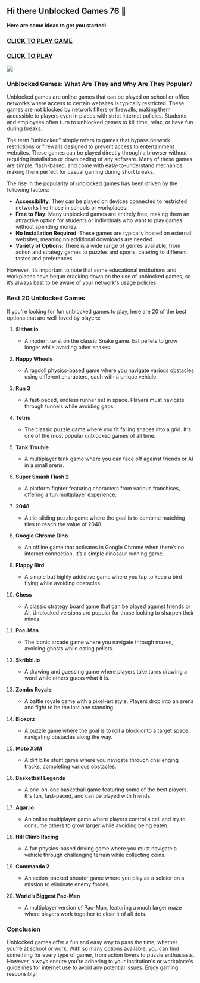 ## Hi there Unblocked Games 76 👋


**Here are some ideas to get you started:**

<h3>
<a href="https://lesson-1.guru"> CLICK TO PLAY GAME</a> </br>
</br>
<a href="https://1lesson.guru">CLICK TO PLAY</a>
   
</h3>

<a href="https://lesson1.online"><img src="https://clearcache.store/games.png"></a>

### **Unblocked Games: What Are They and Why Are They Popular?**

Unblocked games are online games that can be played on school or office networks where access to certain websites is typically restricted. These games are not blocked by network filters or firewalls, making them accessible to players even in places with strict internet policies. Students and employees often turn to unblocked games to kill time, relax, or have fun during breaks.

The term "unblocked" simply refers to games that bypass network restrictions or firewalls designed to prevent access to entertainment websites. These games can be played directly through a browser without requiring installation or downloading of any software. Many of these games are simple, flash-based, and come with easy-to-understand mechanics, making them perfect for casual gaming during short breaks.

The rise in the popularity of unblocked games has been driven by the following factors:
- **Accessibility**: They can be played on devices connected to restricted networks like those in schools or workplaces.
- **Free to Play**: Many unblocked games are entirely free, making them an attractive option for students or individuals who want to play games without spending money.
- **No Installation Required**: These games are typically hosted on external websites, meaning no additional downloads are needed.
- **Variety of Options**: There is a wide range of genres available, from action and strategy games to puzzles and sports, catering to different tastes and preferences.

However, it’s important to note that some educational institutions and workplaces have begun cracking down on the use of unblocked games, so it’s always best to be aware of your network's usage policies.

### **Best 20 Unblocked Games**

If you're looking for fun unblocked games to play, here are 20 of the best options that are well-loved by players:

1. **Slither.io**
   - A modern twist on the classic Snake game. Eat pellets to grow longer while avoiding other snakes.
  
2. **Happy Wheels**
   - A ragdoll physics-based game where you navigate various obstacles using different characters, each with a unique vehicle.

3. **Run 3**
   - A fast-paced, endless runner set in space. Players must navigate through tunnels while avoiding gaps.

4. **Tetris**
   - The classic puzzle game where you fit falling shapes into a grid. It's one of the most popular unblocked games of all time.

5. **Tank Trouble**
   - A multiplayer tank game where you can face off against friends or AI in a small arena.

6. **Super Smash Flash 2**
   - A platform fighter featuring characters from various franchises, offering a fun multiplayer experience.

7. **2048**
   - A tile-sliding puzzle game where the goal is to combine matching tiles to reach the value of 2048.

8. **Google Chrome Dino**
   - An offline game that activates in Google Chrome when there’s no internet connection. It’s a simple dinosaur running game.

9. **Flappy Bird**
   - A simple but highly addictive game where you tap to keep a bird flying while avoiding obstacles.

10. **Chess**
    - A classic strategy board game that can be played against friends or AI. Unblocked versions are popular for those looking to sharpen their minds.

11. **Pac-Man**
    - The iconic arcade game where you navigate through mazes, avoiding ghosts while eating pellets.

12. **Skribbl.io**
    - A drawing and guessing game where players take turns drawing a word while others guess what it is.

13. **Zombs Royale**
    - A battle royale game with a pixel-art style. Players drop into an arena and fight to be the last one standing.

14. **Bloxorz**
    - A puzzle game where the goal is to roll a block onto a target space, navigating obstacles along the way.

15. **Moto X3M**
    - A dirt bike stunt game where you navigate through challenging tracks, completing various obstacles.

16. **Basketball Legends**
    - A one-on-one basketball game featuring some of the best players. It's fun, fast-paced, and can be played with friends.

17. **Agar.io**
    - An online multiplayer game where players control a cell and try to consume others to grow larger while avoiding being eaten.

18. **Hill Climb Racing**
    - A fun physics-based driving game where you must navigate a vehicle through challenging terrain while collecting coins.

19. **Commando 2**
    - An action-packed shooter game where you play as a soldier on a mission to eliminate enemy forces.

20. **World’s Biggest Pac-Man**
    - A multiplayer version of Pac-Man, featuring a much larger maze where players work together to clear it of all dots.

### **Conclusion**

Unblocked games offer a fun and easy way to pass the time, whether you're at school or work. With so many options available, you can find something for every type of gamer, from action lovers to puzzle enthusiasts. However, always ensure you're adhering to your institution's or workplace's guidelines for internet use to avoid any potential issues. Enjoy gaming responsibly!

